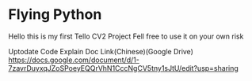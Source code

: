 # Flying Python

Hello this is my first Tello CV2 Project
Fell free to use it on your own risk

Uptodate Code Explain Doc Link(Chinese)(Google Drive) https://docs.google.com/document/d/1-7zavrDuyxqJZoSPoeyEQQrVhN1CccNgCV5tny1sJtU/edit?usp=sharing
